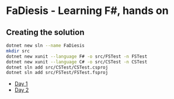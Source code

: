 # FaDiesis - Learning F#, hands on

## Creating the solution

```bash
dotnet new sln --name FaDiesis
mkdir src
dotnet new xunit --language F# -o src/FSTest -n FSTest
dotnet new xunit --language C# -o src/CSTest -n CSTest
dotnet sln add src/CSTest/CSTest.csproj
dotnet sln add src/FSTest/FSTest.fsproj
```

* [Day 1](docs/day-1.md)
* [Day 2](docs/day-2.md)
